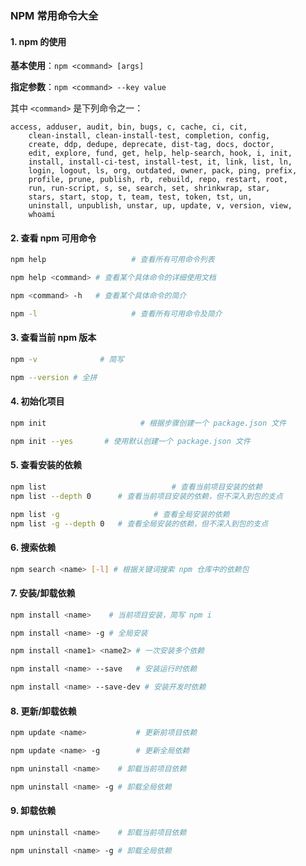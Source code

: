 ### NPM 常用命令大全

#### 1. npm 的使用

**基本使用**：`npm <command> [args]`

**指定参数**：`npm <command> --key value`

其中 `<command>` 是下列命令之一：

```
access, adduser, audit, bin, bugs, c, cache, ci, cit,
    clean-install, clean-install-test, completion, config,
    create, ddp, dedupe, deprecate, dist-tag, docs, doctor,
    edit, explore, fund, get, help, help-search, hook, i, init,
    install, install-ci-test, install-test, it, link, list, ln,
    login, logout, ls, org, outdated, owner, pack, ping, prefix,
    profile, prune, publish, rb, rebuild, repo, restart, root,
    run, run-script, s, se, search, set, shrinkwrap, star,
    stars, start, stop, t, team, test, token, tst, un,
    uninstall, unpublish, unstar, up, update, v, version, view,
    whoami
```



#### 2. 查看 npm 可用命令

```sh
npm help 				   # 查看所有可用命令列表

npm help <command> # 查看某个具体命令的详细使用文档

npm <command> -h   # 查看某个具体命令的简介

npm -l   				   # 查看所有可用命令及简介
```



#### 3. 查看当前 npm 版本

```sh
npm -v				# 简写

npm --version # 全拼
```



#### 4. 初始化项目

```sh
npm init					 # 根据步骤创建一个 package.json 文件

npm init --yes		 # 使用默认创建一个 package.json 文件
```



#### 5. 查看安装的依赖

```sh
npm list							# 查看当前项目安装的依赖
npm list --depth 0		# 查看当前项目安装的依赖，但不深入到包的支点

npm list -g						# 查看全局安装的依赖
npm list -g --depth 0	# 查看全局安装的依赖，但不深入到包的支点
```



#### 6. 搜索依赖

```sh
npm search <name> [-l] # 根据关键词搜索 npm 仓库中的依赖包
```



#### 7. 安装/卸载依赖

```sh
npm install <name>    # 当前项目安装，简写 npm i

npm install <name> -g # 全局安装

npm install <name1> <name2> # 一次安装多个依赖

npm install <name> --save   # 安装运行时依赖

npm install <name> --save-dev # 安装开发时依赖
```



#### 8. 更新/卸载依赖

```sh
npm update <name>    		# 更新前项目依赖

npm update <name> -g 		# 更新全局依赖

npm uninstall <name>    # 卸载当前项目依赖

npm uninstall <name> -g # 卸载全局依赖
```



#### 9. 卸载依赖

```sh
npm uninstall <name>    # 卸载当前项目依赖

npm uninstall <name> -g # 卸载全局依赖
```

